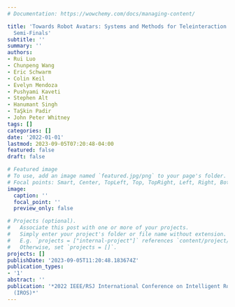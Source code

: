 ```yaml
---
# Documentation: https://wowchemy.com/docs/managing-content/

title: 'Towards Robot Avatars: Systems and Methods for Teleinteraction at Avatar XPRIZE
  Semi-Finals'
subtitle: ''
summary: ''
authors:
- Rui Luo
- Chunpeng Wang
- Eric Schwarm
- Colin Keil
- Evelyn Mendoza
- Pushyami Kaveti
- Stephen Alt
- Hanumant Singh
- TaŞkin Padir
- John Peter Whitney
tags: []
categories: []
date: '2022-01-01'
lastmod: 2023-09-05T07:20:48-04:00
featured: false
draft: false

# Featured image
# To use, add an image named `featured.jpg/png` to your page's folder.
# Focal points: Smart, Center, TopLeft, Top, TopRight, Left, Right, BottomLeft, Bottom, BottomRight.
image:
  caption: ''
  focal_point: ''
  preview_only: false

# Projects (optional).
#   Associate this post with one or more of your projects.
#   Simply enter your project's folder or file name without extension.
#   E.g. `projects = ["internal-project"]` references `content/project/deep-learning/index.md`.
#   Otherwise, set `projects = []`.
projects: []
publishDate: '2023-09-05T11:20:48.183674Z'
publication_types:
- '1'
abstract: ''
publication: '*2022 IEEE/RSJ International Conference on Intelligent Robots and Systems
  (IROS)*'
---
```

